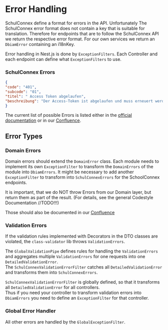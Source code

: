 # Error Handling

SchulConnex define a format for errors in the API. Unfortunately The SchulConnex error format does not contain a key that is suitable for translation. Therefore for endpoints that are to follow the SchulConnex API we return the respective error format. For our own services we return an `DbiamError` containing an i18nKey.

Error handling in Nest.js is done by `ExceptionFilters`. Each Controller and each endpoint can define what `ExceptionFilters` to use.

### SchulConnex Errors
```json
{
"code": "401",
"subcode": "01",
"titel": " Access Token abgelaufen",
"beschreibung": "Der Access-Token ist abgelaufen und muss erneuert werden."
}
```

The current list of possible Errors is listed either in the [official documentation](https://github.com/SchulConneX/v1)
or in our [Confluence](https://docs.dbildungscloud.de/x/sIbbE).

## Error Types

### Domain Errors

Domain errors should extend the `DomainError` class. Each module needs to implement its own `ExceptionFilter` to transform the `DomainErrors` of the module into `DbiamErrors`. It might be necessary to add another `ExceptionFilter` to transform into `SchulConnexErrors` for the SchoolConnex endpoints.

It is important, that we do NOT throw Errors from our Domain layer, but return them as part of the result.
(For details, see the general Codestyle Documentation //TODO!!!)

Those should also be documented in our [Confluence](https://docs.dbildungscloud.de/x/sIbbE)

### Validation Errors

If the validation rules implemented with Decorators in the DTO classes are violated, the `class-validator` lib throws `ValidationErrors`.<br>

The `GlobalValidationPipe` defines rules for handling the `ValidationErrors` and aggregates multiple `ValidationErrors` for one requests into one `DetailedValidationError`.<br>
The `SchulConnexValidationErrorFilter` catches all `DetailedValidationError` and transforms them into `SchulConnexErrors`.

`SchulConnexValidationErrorFilter` is globally defined, so that it transforms all `DetailedValidationError` for all controllers.<br>
Thus if you need your controller to transform validation errors into `DbiamErrors` you need to define an `ExceptionFilter` for that controller.

### Global Error Handler
All other errors are handled by the `GlobalExceptionFilter`.
